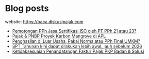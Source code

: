 # Blog posts

website: https://baca.diskusipajak.com

<!-- BLOG-POST-LIST:START -->
- [Pemotongan PPh Jasa Sertifikasi ISO oleh PT PPh 21 atau 23?](https://baca.diskusipajak.com/pemotongan-pph-jasa-sertifikasi-iso-oleh-pt-pph-21-atau-23/)
- [Pajak &amp; PNBP Proyek Karbon Mangrove di APL](https://baca.diskusipajak.com/pajak-pnbp-proyek-karbon-mangrove-di-apl/)
- [Penghasilan di Luar Usaha, Pakai Norma atau PPh Final UMKM?](https://baca.diskusipajak.com/penghasilan-di-luar-usaha-pakai-norma-atau-pph-final-umkm/)
- [SPT Tahunan kini dapat dilakukan lebih awal, jauh sebelum 2026](https://baca.diskusipajak.com/spt-tahunan-kini-dapat-dilakukan-lebih-awal-jauh-sebelum-2026/)
- [Ketidaksesuaian Penandatangan Faktur Pajak PKP Badan &amp; Solusi](https://baca.diskusipajak.com/ketidaksesuaian-penandatangan-faktur-pajak-pkp-badan-solusi/)
<!-- BLOG-POST-LIST:END -->

<!--
**kelaspajak/kelaspajak** is a ✨ _special_ ✨ repository because its `README.md` (this file) appears on your GitHub profile.

Here are some ideas to get you started:

- 🔭 I’m currently working on ...
- 🌱 I’m currently learning ...
- 👯 I’m looking to collaborate on ...
- 🤔 I’m looking for help with ...
- 💬 Ask me about ...
- 📫 How to reach me: ...
- 😄 Pronouns: ...
- ⚡ Fun fact: ...
-->
